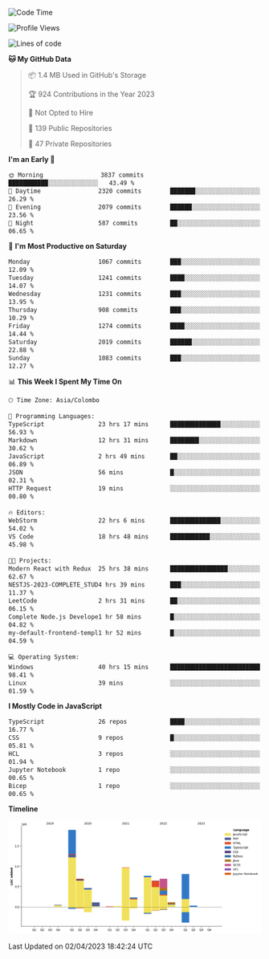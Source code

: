 
<!--START_SECTION:waka-->
![Code Time](http://img.shields.io/badge/Code%20Time-1%2C030%20hrs%2022%20mins-blue)

![Profile Views](http://img.shields.io/badge/Profile%20Views-0-blue)

![Lines of code](https://img.shields.io/badge/From%20Hello%20World%20I%27ve%20Written-7.5%20million%20lines%20of%20code-blue)

**🐱 My GitHub Data** 

> 📦 1.4 MB Used in GitHub's Storage 
 > 
> 🏆 924 Contributions in the Year 2023
 > 
> 🚫 Not Opted to Hire
 > 
> 📜 139 Public Repositories 
 > 
> 🔑 47 Private Repositories 
 > 
**I'm an Early 🐤** 

```text
🌞 Morning                3837 commits        ███████████░░░░░░░░░░░░░░   43.49 % 
🌆 Daytime                2320 commits        ███████░░░░░░░░░░░░░░░░░░   26.29 % 
🌃 Evening                2079 commits        ██████░░░░░░░░░░░░░░░░░░░   23.56 % 
🌙 Night                  587 commits         ██░░░░░░░░░░░░░░░░░░░░░░░   06.65 % 
```
📅 **I'm Most Productive on Saturday** 

```text
Monday                   1067 commits        ███░░░░░░░░░░░░░░░░░░░░░░   12.09 % 
Tuesday                  1241 commits        ████░░░░░░░░░░░░░░░░░░░░░   14.07 % 
Wednesday                1231 commits        ███░░░░░░░░░░░░░░░░░░░░░░   13.95 % 
Thursday                 908 commits         ███░░░░░░░░░░░░░░░░░░░░░░   10.29 % 
Friday                   1274 commits        ████░░░░░░░░░░░░░░░░░░░░░   14.44 % 
Saturday                 2019 commits        ██████░░░░░░░░░░░░░░░░░░░   22.88 % 
Sunday                   1083 commits        ███░░░░░░░░░░░░░░░░░░░░░░   12.27 % 
```


📊 **This Week I Spent My Time On** 

```text
🕑︎ Time Zone: Asia/Colombo

💬 Programming Languages: 
TypeScript               23 hrs 17 mins      ██████████████░░░░░░░░░░░   56.93 % 
Markdown                 12 hrs 31 mins      ████████░░░░░░░░░░░░░░░░░   30.62 % 
JavaScript               2 hrs 49 mins       ██░░░░░░░░░░░░░░░░░░░░░░░   06.89 % 
JSON                     56 mins             █░░░░░░░░░░░░░░░░░░░░░░░░   02.31 % 
HTTP Request             19 mins             ░░░░░░░░░░░░░░░░░░░░░░░░░   00.80 % 

🔥 Editors: 
WebStorm                 22 hrs 6 mins       ██████████████░░░░░░░░░░░   54.02 % 
VS Code                  18 hrs 48 mins      ███████████░░░░░░░░░░░░░░   45.98 % 

🐱‍💻 Projects: 
Modern React with Redux  25 hrs 38 mins      ████████████████░░░░░░░░░   62.67 % 
NESTJS-2023-COMPLETE_STUD4 hrs 39 mins       ███░░░░░░░░░░░░░░░░░░░░░░   11.37 % 
LeetCode                 2 hrs 31 mins       ██░░░░░░░░░░░░░░░░░░░░░░░   06.15 % 
Complete Node.js Develope1 hr 58 mins        █░░░░░░░░░░░░░░░░░░░░░░░░   04.82 % 
my-default-frontend-templ1 hr 52 mins        █░░░░░░░░░░░░░░░░░░░░░░░░   04.59 % 

💻 Operating System: 
Windows                  40 hrs 15 mins      █████████████████████████   98.41 % 
Linux                    39 mins             ░░░░░░░░░░░░░░░░░░░░░░░░░   01.59 % 
```

**I Mostly Code in JavaScript** 

```text
TypeScript               26 repos            ████░░░░░░░░░░░░░░░░░░░░░   16.77 % 
CSS                      9 repos             █░░░░░░░░░░░░░░░░░░░░░░░░   05.81 % 
HCL                      3 repos             ░░░░░░░░░░░░░░░░░░░░░░░░░   01.94 % 
Jupyter Notebook         1 repo              ░░░░░░░░░░░░░░░░░░░░░░░░░   00.65 % 
Bicep                    1 repo              ░░░░░░░░░░░░░░░░░░░░░░░░░   00.65 % 
```



**Timeline**

![Lines of Code chart](https://raw.githubusercontent.com/ccweerasinghe1994/ccweerasinghe1994/master/assets/bar_graph.png)


 Last Updated on 02/04/2023 18:42:24 UTC
<!--END_SECTION:waka-->
